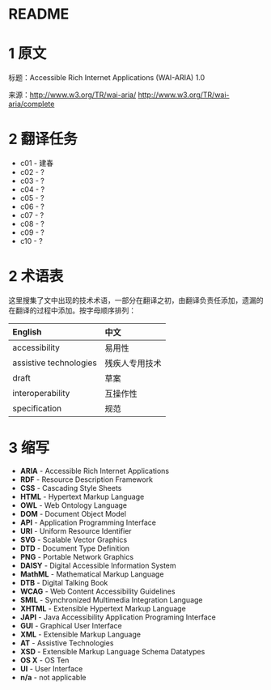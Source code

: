 README
===

# 1 原文

标题：Accessible Rich Internet Applications (WAI-ARIA) 1.0

来源：<http://www.w3.org/TR/wai-aria/> <http://www.w3.org/TR/wai-aria/complete>

# 2 翻译任务

* c01 - 建春
* c02 - ?
* c03 - ?
* c04 - ?
* c05 - ?
* c06 - ?
* c07 - ?
* c08 - ?
* c09 - ?
* c10 - ?

# 2 术语表

这里搜集了文中出现的技术术语，一部分在翻译之初，由翻译负责任添加，遗漏的在翻译的过程中添加。按字母顺序排列：

|English|中文|
|:---|:---|
|accessibility|易用性|
|assistive technologies|残疾人专用技术|
|draft|草案|
|interoperability|互操作性|
|specification|规范|

# 3 缩写

* **ARIA** - Accessible Rich Internet Applications
* **RDF** - Resource Description Framework
* **CSS** - Cascading Style Sheets
* **HTML** - Hypertext Markup Language
* **OWL** - Web Ontology Language
* **DOM** - Document Object Model
* **API** - Application Programming Interface
* **URI** - Uniform Resource Identifier
* **SVG** - Scalable Vector Graphics
* **DTD** - Document Type Definition
* **PNG** - Portable Network Graphics
* **DAISY** - Digital Accessible Information System
* **MathML** - Mathematical Markup Language
* **DTB** - Digital Talking Book
* **WCAG** - Web Content Accessibility Guidelines
* **SMIL** - Synchronized Multimedia Integration Language
* **XHTML** - Extensible Hypertext Markup Language
* **JAPI** - Java Accessibility Application Programing Interface
* **GUI** - Graphical User Interface
* **XML** - Extensible Markup Language
* **AT** - Assistive Technologies
* **XSD** - Extensible Markup Language Schema Datatypes
* **OS X** - OS Ten
* **UI** - User Interface
* **n/a** - not applicable
